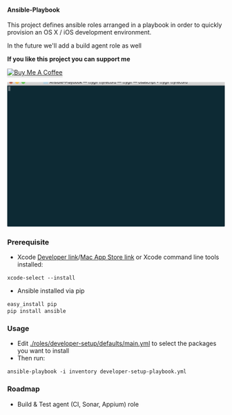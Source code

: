 #### Ansible-Playbook

This project defines ansible roles arranged in a playbook in order to quickly
provision an OS X / iOS development environment.

In the future we'll add a build agent role as well

**If you like this project you can support me**  

<a href="https://www.buymeacoffee.com/mrcloud" target="_blank"><img src="https://www.buymeacoffee.com/assets/img/custom_images/white_img.png" alt="Buy Me A Coffee" style="height: 41px !important;width: 174px !important;box-shadow: 0px 3px 2px 0px rgba(190, 190, 190, 0.5) !important;-webkit-box-shadow: 0px 3px 2px 0px rgba(190, 190, 190, 0.5) !important;" ></a>


![gif](./docs/example.gif)

### Prerequisite

- Xcode [Developer link](https://developer.apple.com/downloads)/[Mac App Store link](https://itunes.apple.com/us/app/xcode/id497799835) or Xcode command line tools installed:

```shell
xcode-select --install
```


- Ansible installed via pip

```shell
easy_install pip
pip install ansible
```

### Usage

- Edit [./roles/developer-setup/defaults/main.yml](./roles/developer-setup/defaults/main.yml) to select the packages you want to install
- Then run:
```shell
ansible-playbook -i inventory developer-setup-playbook.yml
```

### Roadmap

- Build & Test agent (CI, Sonar, Appium) role
